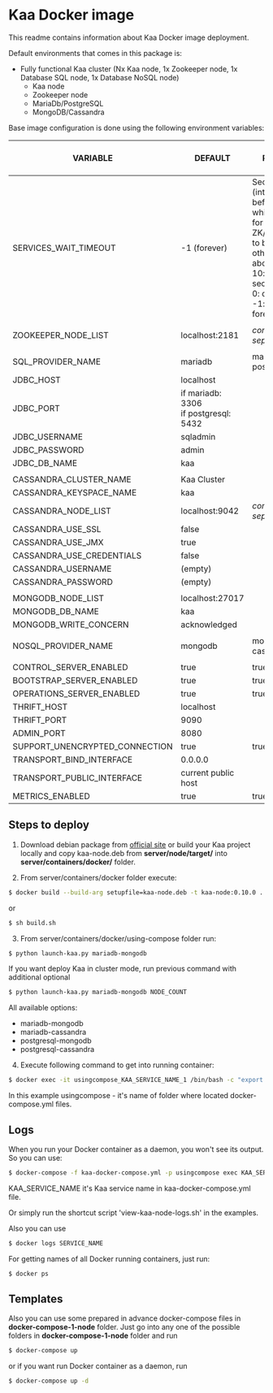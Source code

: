 # Kaa Docker image

This readme contains information about Kaa Docker image deployment.

Default environments that comes in this package is:
  - Fully functional Kaa cluster (Nx Kaa node, 1x Zookeeper node, 1x Database SQL node, 1x Database NoSQL node)
    - Kaa node
    - Zookeeper node
    - MariaDb/PostgreSQL
    - MongoDB/Cassandra

Base image configuration is done using the following environment variables:

| VARIABLE         		       	|   DEFAULT					| NOTE / POSSIBLE VALUES
| -----------------------------	|--------------------------	| ----------------------------
| SERVICES_WAIT_TIMEOUT			| -1 (forever)				| Seconds (integer) before timeout while waiting for ZK/SQL/NoSQL to be ready, otherwise abort.<br>10: wait 10 seconds.<br>0: don't wait<br>-1: wait forever.
|								|							|
| ZOOKEEPER_NODE_LIST			| localhost:2181			| <i>comma separated list</i>
| 								| 							|
| SQL_PROVIDER_NAME				| mariadb 					| mariadb , postgresql
| JDBC_HOST						| localhost					|
| JDBC_PORT						| if mariadb: 3306<br>if postgresql: 5432|
| JDBC_USERNAME					| sqladmin					|
| JDBC_PASSWORD					| admin						|
| JDBC_DB_NAME					| kaa 						|
 								| 							|
| CASSANDRA_CLUSTER_NAME		| Kaa Cluster 				|
| CASSANDRA_KEYSPACE_NAME		| kaa 						|
| CASSANDRA_NODE_LIST			| localhost:9042 			| <i>comma separated list</i>
| CASSANDRA_USE_SSL				| false 					|
| CASSANDRA_USE_JMX				| true 						|
| CASSANDRA_USE_CREDENTIALS		| false 					|
| CASSANDRA_USERNAME 			| (empty) 					|
| CASSANDRA_PASSWORD 			| (empty) 					| 
| 								| 							| 
| MONGODB_NODE_LIST 			| localhost:27017 			| 
| MONGODB_DB_NAME				| kaa 						| 
| MONGODB_WRITE_CONCERN 		| acknowledged 				| 
| 								| 							| 
| NOSQL_PROVIDER_NAME			| mongodb 					| mongodb , cassandra
|								|							|
| CONTROL_SERVER_ENABLED		| true						| true/false
| BOOTSTRAP_SERVER_ENABLED		| true						| true/false
| OPERATIONS_SERVER_ENABLED		| true						| true/false
| THRIFT_HOST					| localhost					| 
| THRIFT_PORT					| 9090						| 
| ADMIN_PORT					| 8080						| 
| SUPPORT_UNENCRYPTED_CONNECTION| true						| true/false
| TRANSPORT_BIND_INTERFACE		| 0.0.0.0					| 
| TRANSPORT_PUBLIC_INTERFACE	| current public host					|
| METRICS_ENABLED				| true 						| true/false
 
## Steps to deploy

1. Download debian package from [official site](http://www.kaaproject.org/download-kaa/)
 or build your Kaa project locally and copy kaa-node.deb from **server/node/target/** into **server/containers/docker/** folder.

2. From server/containers/docker folder execute:
```sh
$ docker build --build-arg setupfile=kaa-node.deb -t kaa-node:0.10.0 .
```
or
```sh
$ sh build.sh
```
3. From server/containers/docker/using-compose folder run:
```sh
$ python launch-kaa.py mariadb-mongodb
```
If you want deploy Kaa in cluster mode, run previous command with additional optional
```sh
$ python launch-kaa.py mariadb-mongodb NODE_COUNT
```
All available options:

* mariadb-mongodb
* mariadb-cassandra
* postgresql-mongodb
* postgresql-cassandra

4. Execute following command to get into running container:
```sh
$ docker exec -it usingcompose_KAA_SERVICE_NAME_1 /bin/bash -c "export TERM=xterm; exec bash"
```

In this example usingcompose - it's name of folder where located docker-compose.yml files.

## Logs
 
When you run your Docker container as a daemon, you won't see its output. So you can use:
```sh
$ docker-compose -f kaa-docker-compose.yml -p usingcompose exec KAA_SERVICE_NAME sh /kaa/tail-node.sh
```
KAA_SERVICE_NAME it's Kaa service name in kaa-docker-compose.yml file.

Or simply run the shortcut script 'view-kaa-node-logs.sh' in the examples.

Also you can use
```sh
$ docker logs SERVICE_NAME
```
For getting names of all Docker running containers, just run:

```sh
$ docker ps
```

## Templates

Also you can use some prepared in advance docker-compose files in **docker-compose-1-node** folder.
Just go into any one of the possible folders in **docker-compose-1-node** folder and run
```sh
$ docker-compose up
```
or if you want run Docker container as a daemon, run

```sh
$ docker-compose up -d
```